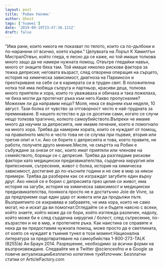 ```yaml
---
layout: post
title: 'Робин Уилямс'
author: Ghost
tags: ['huawei']
date: '2019-09-19T23:47:38.121Z'
draft: false
---
```


"Има рани, които никога не показват по тялото, които са по-дълбоки и по-наранени от всичко, което кърви." Целувката на Лоръл К Хамилтън МистралОтвън, който гледа, е лесно да се каже, но той имаше толкова много защо да не намери нужната помощ. Отвътре гледайки навън, много от знаците бяха там. Той имаше няколко рискови фактора за тежка депресия; неговата възраст, след отворена операция на сърцето, история на химическа зависимост, диагноза на Паркинсон и преоткриване на себе си в кариерата си в труден свят. В положителна нотка той има любяща съпруга и партньор, красиви деца, толкова много приятели и хора, които го уважаваха и обичаха и така пожелаха, че биха могли да протегнат ръка към него.Какво пропуснахме? Можехме ли да направим нещо? Моля, нека се върнем към неделя, 10 август. Тази болка от чувство за отговорност често е най-трудната за преминаване. В нашето естество е да се досетим сами, когато се случи нещо толкова трагично, колкото самоубийството.Въпреки че имаме много да научим за депресията, ние имаме лечение, което е помогнало на много хора. Трябва да намерим хората, които се нуждаят от помощ, на правилното място и често това не се случва при първия, втория или третия опит и т.н. Ако се борите с депресията и това, което правите, не работи, получете друго мнение.Мисля, че смъртта на Робин е събуждане за онези от нас, които имат приятели или членове на семейството, борещи се с депресия. Трябва да разгледаме рискови фактори като медицински предизвикателства, сърдечна хирургия или притеснения, сътресения, живот с болка, история на химическа зависимост, достигане до по-късните години и не сме в мир за някои примери. Трябва да разберем как се изграждат загубите един върху друг. Ако някой се е борил с депресията през целия си живот, има история на загуби, история на химическа зависимост и медицински предизвикателства, понякога просто не е достатъчно Joie de Vivre, за да предприеме още един удар от живота или да продължи пътя. Възприятието се изкривява и забравяте, че има хора, които не само могат, но и искат да ви помогнат.Огледайте се и бъдете наясно с всеки, който знаете, който може да се бори, който изглежда различен, надолу, който може би е след сърдечна хирургия / болест, след сътресение, по-възрастен и не в мир, и протегнете ръка. Как наистина се справяте и нека да ви предоставим нужната помощ, може просто да е светлината, от която се нуждаят в тъмния тунел в този момент.Национална литература за предотвратяване на самоубийства 1-800-273-TALK (8255)в) Ан Браун 2014. Разрешение, необходимо за всички форми на възпроизвеждане. Следвайте ме в Twitter @scienceofno и в Google за повече актуализацииБезплатно изтегляне тукИзточник: Безплатни статии от ArticleFactory.com
